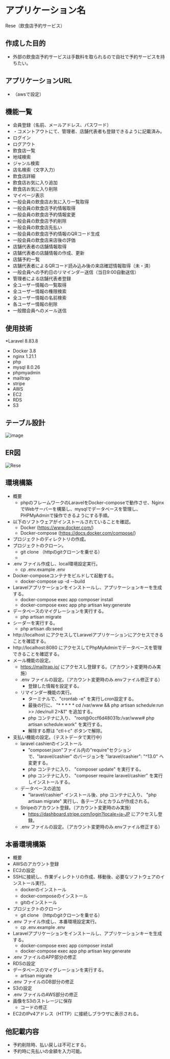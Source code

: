 # アプリケーション名
Rese（飲食店予約サービス）


## 作成した目的
* 外部の飲食店予約サービスは手数料を取られるので自社で予約サービスを持ちたい。

## アプリケーションURL
* （awsで設定）

## 機能一覧
* 会員登録（名前、メールアドレス、パスワード）
*   ・コメントアウトにて、管理者、店舗代表者も登録できるように記載済み。
* ログイン
* ログアウト
* 飲食店一覧
* 地域検索
* ジャンル検索
* 店名検索（文字入力）
* 飲食店詳細
* 飲食店お気に入り追加
* 飲食店お気に入り削除
* マイページ表示
* 一般会員の飲食店お気に入り一覧取得
* 一般会員の飲食店予約情報取得
* 一般会員の飲食店予約情報変更
* 一般会員の飲食店予約削除
* 一般会員の飲食店先払い
* 一般会員の飲食店予約情報のQRコード生成
* 一般会員の飲食店来店後の評価
* 店舗代表者の店舗情報取得
* 店舗代表者の店舗情報の作成、更新
* 店舗予約一覧
* 店舗代表者によるQRコード読み込み後の来店確認情報取得（未・済）
* 一般会員への予約日のリマインダー送信（当日9:00自動送信）
* 管理者による店舗代表者登録
* 全ユーザー情報の一覧取得
* 全ユーザー情報の権限検索
* 全ユーザー情報の名前検索
* 各ユーザー情報の削除
* 一般館会員へのメール送信

## 使用技術
*Laravel 8.83.8
* Docker 3.8
* nginx 1.21.1
* php 
* mysql 8.0.26
* phpmyadmin
* mailtrap
* stripe
* AWS
* EC2
* RDS
* S3

## テーブル設計
![image](https://github.com/yuusakuhariya/Rese/assets/137383906/d6a16968-bd12-47c9-a7fd-51c82d266a49)


## ER図
![Rese](https://github.com/yuusakuhariya/Rese/assets/137383906/10b28cd3-05bd-407f-91b9-ecd761ef2b0e)


## 環境構築
* 概要
  * phpのフレームワークのLaravelをDocker-composeで動作させ、NginxでWebサーバーを構築し、mysqlでデータベースを管理し、PHPMyAdminで操作できるようにする手順。
* 以下のソフトウェアがインストールされていることを確認。
  * Docker (https://www.docker.com/)
  * Docker-compose (https://docs.docker.com/compose/)
* プロジェクトのディレクトリの作成。
* プロジェクトのクローン。
  * git clone （httpのgitクローンを乗せる）
  * 
* .env ファイル作成し、local環境設定実行。
  * cp .env.example .env
* Docker-composeコンテナをビルドして起動する。
  * docker-compose up -d --build
* Laravelアプリケーションをインストールし、アプリケーションキーを生成する。
  * docker-compose exec app composer install
  * docker-compose exec app php artisan key:generate
* データベースのマイグレーションを実行する。
  * php artisan migrate
* シーダーを実行する。
  * php artisan db:seed
* http://localhost にアクセスしてLaravelアプリケーションにアクセスできることを確認する。
* http://localhost:8080 にアクセスしてPhpMyAdminでデータベースを管理できることを確認する。
* メール機能の設定。
  * https://mailtrap.io/ にアクセスし登録する。（アカウント変更時のみ実施）
  * .env ファイルの設定。（アカウント変更時のみ.envファイル修正する）
    * 登録した情報を設定する。
  * リマインダー機能の実行。
    * ターミナルで、"crontab -e" を実行しcron設定する。
    * 最後の行に、 "* * * * * cd /var/www && php artisan schedule:run >> /dev/null 2>&1" を追加する。
    * php コンテナに入り、 "root@0ccf6d48031b:/var/www# php artisan schedule:work" を実行する。
    * 解除する際は "ctl＋c" ボタンで解除。
* 支払い機能の設定。（テストデータで実行中）
  * laravel cashierのインストール
    * "composer.json"ファイル内の"require"セクションで、"laravel/cashier" のバージョンを "laravel/cashier": "^13.0" へ変更する。
    * php コンテナに入り、 "composer update" を実行する。
    * php コンテナに入り、 "composer require laravel/cashier" を実行しインストールする。
  * データベースの追加
    * "laravel/cashier" インストール後、php コンテナに入り、 "php artisan migrate" 実行し、各テーブルとカラムが作成される。
  * Stripeのアカウント登録。（アカウント変更時のみ実施）
    * https://dashboard.stripe.com/login?locale=ja-JP にアクセスし登録。
  * .env ファイルの設定。（アカウント変更時のみ.envファイル修正する）

## 本番環境構築
* 概要
* AWSのアカウント登録
* EC2の設定
* SSHに接続し、作業ディレクトリの作成、移動後、必要なソフトウェアのインストール実行。
  * dockerのインストール
  * docker-composeのインストール
  * gitのインストール
* プロジェクトのクローン
  * git clone （httpのgitクローンを乗せる）
* .env ファイル作成し、本番環境設定実行。
  * cp .env.example .env
* Laravelアプリケーションをインストールし、アプリケーションキーを生成する。
  * docker-compose exec app composer install
  * docker-compose exec app php artisan key:generate 
* .env ファイルのAPP部分の修正
* RDSの設定
* データベースのマイグレーションを実行する。
  * artisan migrate
* .env ファイルのDB部分の修正
* S3の設定
* .env ファイルのAWS部分の修正
* 画像をS3のストレージに保存
  * コードの修正
* EC2のIPv4アドレス（HTTP）に接続しブラウザに表示される。

## 他記載内容
* 予約削除時、払い戻しは不可とする。
* 予約時に先払いの金額を入力可能。
